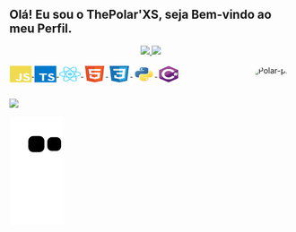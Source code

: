 ## Olá! Eu sou o ThePolar'XS, seja Bem-vindo ao meu Perfil.
<div align="center">
  <a href="https://github.com/thepolarxs">
  <img height="180em" src="https://github-readme-stats.vercel.app/api?username=thepolarxs&show_icons=true&theme=dracula&include_all_commits=true&count_private=true"/>
  <img height="180em" src="https://github-readme-stats.vercel.app/api/top-langs/?username=thepolarxs&layout=compact&langs_count=7&theme=dracula"/>
</div>
<div style="display: inline_block"><br>
  <img align="center" alt="Polar-Js" height="30" width="40" src="https://raw.githubusercontent.com/devicons/devicon/master/icons/javascript/javascript-plain.svg">
  <img align="center" alt="Polar-Ts" height="30" width="40" src="https://raw.githubusercontent.com/devicons/devicon/master/icons/typescript/typescript-plain.svg">
  <img align="center" alt="Polar-React" height="30" width="40" src="https://raw.githubusercontent.com/devicons/devicon/master/icons/react/react-original.svg">
  <img align="center" alt="Polar-HTML" height="30" width="40" src="https://raw.githubusercontent.com/devicons/devicon/master/icons/html5/html5-original.svg">
  <img align="center" alt="Polar-CSS" height="30" width="40" src="https://raw.githubusercontent.com/devicons/devicon/master/icons/css3/css3-original.svg">
  <img align="center" alt="Polar-Python" height="30" width="40" src="https://raw.githubusercontent.com/devicons/devicon/master/icons/python/python-original.svg">
  <img align="center" alt="Polar-Csharp" height="30" width="40" src="https://raw.githubusercontent.com/devicons/devicon/master/icons/csharp/csharp-original.svg">
  <img align="right" alt="Polar-pic" height="150" style="border-radius:50px;" >
</div>
  
  ##
 
<div> 
  <a href="https://www.youtube.com/c/PolarModz%E3%82%81" target="_blank"><img src="https://img.shields.io/badge/YouTube-FF0000?style=for-the-badge&logo=youtube&logoColor=white" target="_blank"></a>
 


 
  ![Snake animation](https://github.com/rafaballerini/rafaballerini/blob/output/github-contribution-grid-snake.svg)
 
</div>
